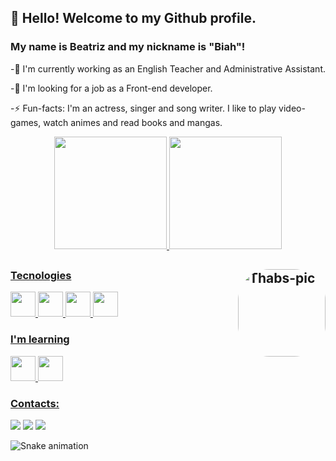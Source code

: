 ## 👋 Hello! Welcome to my Github profile.
### My name is Beatriz and my nickname is "Biah"!

<p>-🔭 I'm currently working as an English Teacher and Administrative Assistant.</p>
<p>-👯 I'm looking for a job as a Front-end developer.</p>
<p>-⚡ Fun-facts: I'm an actress, singer and song writer. I like to play video-games, watch animes and read books and mangas.</p>

<div style="display: flex; justify-content: space-evenly; flex-wrap: nowrap">
<a href="https://github.com/BiahLages">
<img height="180em" src="https://github-readme-stats.vercel.app/api?username=BiahLages&hide=stars&count_private=true&show_icons=true&theme=radical&hide_rank=true&cache_seconds=2000&include_all_commits=true"/>
<img height="180em" src="https://github-readme-stats.vercel.app/api/top-langs/?username=BiahLages&layout=compact&theme=dracula&cache_seconds=2000&langs_count=6"/>
</div>

## <img align="right" alt="Thabs-pic" height="140" style="border-radius:50px;" src="https://cdn.discordapp.com/attachments/899333902588579851/996476927265222837/picasion.com_30ec33f491f69c8dc49d305d01cfef04.gif?width=468&height=468">

### Tecnologies

<div>          
<img src="https://cdn.jsdelivr.net/gh/devicons/devicon/icons/javascript/javascript-plain.svg" width="40" height="40"/>
<img src="https://cdn.jsdelivr.net/gh/devicons/devicon/icons/html5/html5-plain-wordmark.svg" width="40" height="40"/>
<img src="https://cdn.jsdelivr.net/gh/devicons/devicon/icons/css3/css3-plain-wordmark.svg" width="40" height="40"/>
<img src="https://cdn.jsdelivr.net/gh/devicons/devicon/icons/nodejs/nodejs-plain.svg" width="40" height="40"/>          
</div>


### I'm learning

<div>
<img src="https://cdn.jsdelivr.net/gh/devicons/devicon/icons/react/react-original-wordmark.svg" width="40" height="40"/>
<img src="https://cdn.jsdelivr.net/gh/devicons/devicon/icons/git/git-original.svg" width="40" height="40"/>
</div>          
          
 
### Contacts:

<div>
<a href="https://instagram.com/biahlages/" target="_blank"><img src="https://img.shields.io/badge/-Instagram-%23E4405F?style=for-the-badge&logo=instagram&logoColor=white" target="_blank"></a>
<a href = "mailto:biahlages@gmail.com"><img src="https://img.shields.io/badge/Gmail-D14836?style=for-the-badge&logo=gmail&logoColor=white" target="_blank"></a>
<a href="https://www.linkedin.com/in/beatriz-lages/" target="_blank"><img src="https://img.shields.io/badge/-LinkedIn-%230077B5?style=for-the-badge&logo=linkedin&logoColor=white" target="_blank"></a>   
</div>

![Snake animation](https://github.com/BiahLages/BiahLages/blob/output/github-contribution-grid-snake.svg)
